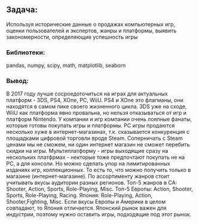## Задача:

Используя исторические данные о продажах компьютерных игр, оценки пользователей и экспертов, жанры и платформы, выявить закономерности, определяющие успешность игры 


### Библиотеки:

pandas, numpy, scipy, math, matplotlib, seaborn

### Вывод:

В 2017 году лучше сосроедоточиться на играх для актуальных платформ - 3DS, PS4, XOne, PC, WiiU. PS4 и XOne это флагманы, они находятся в самом пике своего жизненного цикла. 3DS уже на сходе, WiiU как платформа явно провальна, но нельзя отказываться от игр и платформ Nintendo. У компании и игр компании очень лоялные фанаты, которые готовы покупать игры и платформы. PC игры продаются несколько хуже в интернет-магазинах, т.к. сказывается конкуренция с площадками цифровой торговли вроде Steam. Соперничать с Steam ценами мы не сможем, ни один интернет магазин не сможет перебить скидки на игры. Мультиплатформу - игры выходящие сразу на нескольких платфрмах - некторые тоже предпочтают покупать не на PC, а для консоли. Но можно сделать упор на лимитированных изданиях игр, коллекционных. То есть то, что можно получить только в магазине (интернет-магазине). По ассортименту жанров стоит учитывать вкусы аудитории разных регионов. Топ-5 жанров в СА: Shooter, Action, Sports, Role-Playing, Misc. Топ-5 Европы: Action, Shooter, Sports, Role-Playing, Racing. Япония: Role-Playing, Action, Shooter,Fighting, Misc. Если вкусы Европы и Америки в целом совпадают, то Япония отличается. Японский рынок важен для индустрии, поэтому нужно оставить игры, подходящие под этот рынок.
